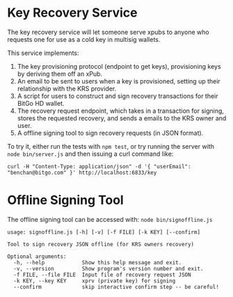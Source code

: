 Key Recovery Service
====================
The key recovery service will let someone serve xpubs to anyone who requests one for use as a cold key in multisig wallets.

This service implements:
1. The key provisioning protocol (endpoint to get keys), provisioning keys by deriving them off an xPub.  
2. An email to be sent to users when a key is provisioned, setting up their relationship with the KRS provider. 
3. A script for users to construct and sign recovery transactions for their BitGo HD wallet. 
4. The recovery request endpoint, which takes in a transaction for signing, stores the requested recovery, and sends a emails to the KRS owner and user. 
5. A offline signing tool to sign recovery requests (in JSON format).

To try it, either run the tests with ``npm test``, or try running the server with
``node bin/server.js`` and then issuing a curl command like:

``curl -H "Content-Type: application/json" -d '{ "userEmail": "benchan@bitgo.com" }' http://localhost:6833/key``

Offline Signing Tool
====================
The offline signing tool can be accessed with:
``node bin/signoffline.js``

```
usage: signoffline.js [-h] [-v] [-f FILE] [-k KEY] [--confirm]

Tool to sign recovery JSON offline (for KRS owners recovery)

Optional arguments:
  -h, --help            Show this help message and exit.
  -v, --version         Show program's version number and exit.
  -f FILE, --file FILE  Input file of recovery request JSON
  -k KEY, --key KEY     xprv (private key) for signing
  --confirm             skip interactive confirm step -- be careful!
```
